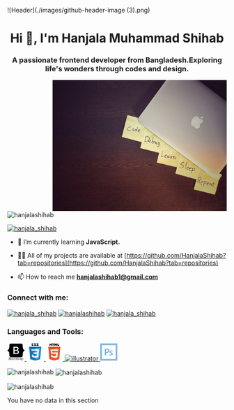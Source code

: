 ![Header](./images/github-header-image (3).png)
<h1 align="center">Hi 👋, I'm Hanjala Muhammad Shihab</h1>
<h3 align="center">A passionate frontend developer from Bangladesh.Exploring life's wonders through codes and design.</h3>
<img align="right" alt="coding" width="400px" src="images/code-4918185_1280.jpg">

<p align="left"> <img src="https://komarev.com/ghpvc/?username=hanjalashihab&label=Profile%20views&color=0e75b6&style=flat" alt="hanjalashihab" /> </p>

<p align="left"> <a href="https://twitter.com/hanjala_shihab" target="blank"><img src="https://img.shields.io/twitter/follow/hanjala_shihab?logo=twitter&style=for-the-badge" alt="hanjala_shihab" /></a> </p>

- 🌱 I’m currently learning **JavaScript.**

- 👨‍💻 All of my projects are available at [https://github.com/HanjalaShihab?tab=repositories](https://github.com/HanjalaShihab?tab=repositories)

- 📫 How to reach me **hanjalashihab1@gmail.com**

<h3 align="left">Connect with me:</h3>
<p align="left">
<a href="https://twitter.com/hanjala_shihab" target="blank"><img align="center" src="https://raw.githubusercontent.com/rahuldkjain/github-profile-readme-generator/master/src/images/icons/Social/twitter.svg" alt="hanjala_shihab" height="30" width="40" /></a>
<a href="https://fb.com/hanjalashihab" target="blank"><img align="center" src="https://raw.githubusercontent.com/rahuldkjain/github-profile-readme-generator/master/src/images/icons/Social/facebook.svg" alt="hanjalashihab" height="30" width="40" /></a>
<a href="https://instagram.com/hanjala_shihab" target="blank"><img align="center" src="https://raw.githubusercontent.com/rahuldkjain/github-profile-readme-generator/master/src/images/icons/Social/instagram.svg" alt="hanjala_shihab" height="30" width="40" /></a>
</p>

<h3 align="left">Languages and Tools:</h3>
<p align="left"> <a href="https://getbootstrap.com" target="_blank" rel="noreferrer"> <img src="https://raw.githubusercontent.com/devicons/devicon/master/icons/bootstrap/bootstrap-plain-wordmark.svg" alt="bootstrap" width="40" height="40"/> </a> <a href="https://www.w3schools.com/css/" target="_blank" rel="noreferrer"> <img src="https://raw.githubusercontent.com/devicons/devicon/master/icons/css3/css3-original-wordmark.svg" alt="css3" width="40" height="40"/> </a> <a href="https://www.w3.org/html/" target="_blank" rel="noreferrer"> <img src="https://raw.githubusercontent.com/devicons/devicon/master/icons/html5/html5-original-wordmark.svg" alt="html5" width="40" height="40"/> </a> <a href="https://www.adobe.com/in/products/illustrator.html" target="_blank" rel="noreferrer"> <img src="https://www.vectorlogo.zone/logos/adobe_illustrator/adobe_illustrator-icon.svg" alt="illustrator" width="40" height="40"/> </a> <a href="https://www.photoshop.com/en" target="_blank" rel="noreferrer"> <img src="https://raw.githubusercontent.com/devicons/devicon/master/icons/photoshop/photoshop-line.svg" alt="photoshop" width="40" height="40"/> </a> </p>

<p><img align="left" src="https://github-readme-stats.vercel.app/api/top-langs?username=hanjalashihab&show_icons=true&locale=en&layout=compact" alt="hanjalashihab" /></p>

<p>&nbsp;<img align="center" src="https://github-readme-stats.vercel.app/api?username=hanjalashihab&show_icons=true&locale=en" alt="hanjalashihab" /></p>

<p><img align="center" src="https://github-readme-streak-stats.herokuapp.com/?user=hanjalashihab&" alt="hanjalashihab" /></p>
You have no data in this section
